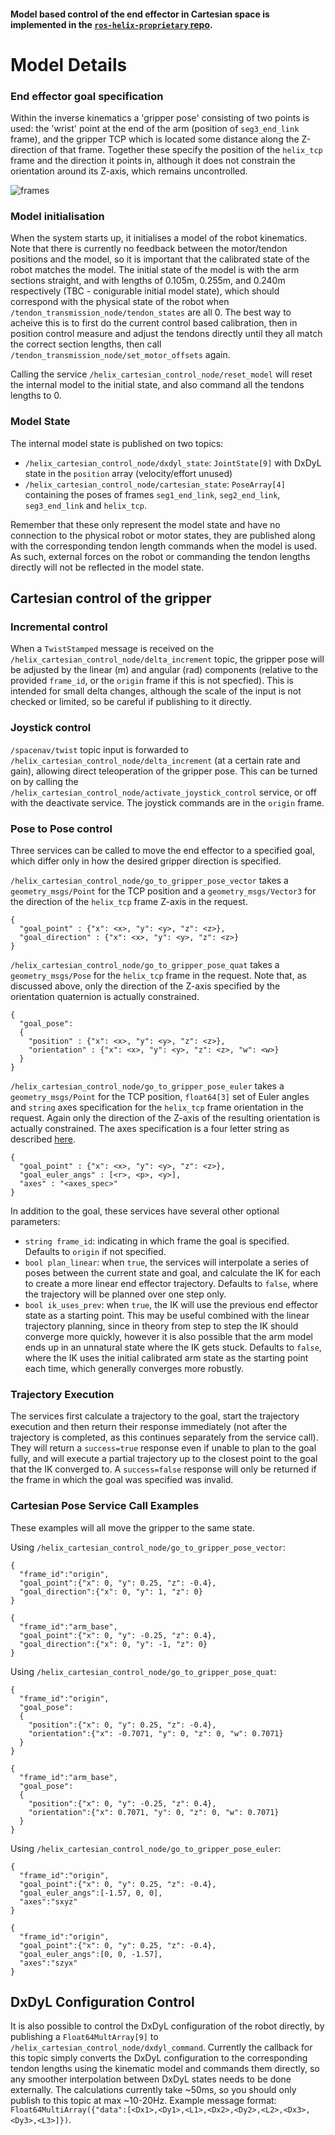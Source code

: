 #### Model based control of the end effector in Cartesian space is implemented in the [`ros-helix-proprietary` repo](https://github.com/helix-robotics-ag/ros-helix-proprietary). 

# Model Details

### End effector goal specification
Within the inverse kinematics a 'gripper pose' consisting of two points is used: the 'wrist' point at the end of the arm (position of `seg3_end_link` frame), and the gripper TCP which is located some distance along the Z-direction of that frame. Together these specify the position of the `helix_tcp` frame and the direction it points in, although it does not constrain the orientation around its Z-axis, which remains uncontrolled.

![frames](https://github.com/helix-robotics-ag/ros-helix/assets/95340175/a180a4e7-71fb-45e4-9c2f-9d1f51fc334e)

### Model initialisation
When the system starts up, it initialises a model of the robot kinematics. Note that there is currently no feedback between the motor/tendon positions and the model, so it is important that the calibrated state of the robot matches the model. The initial state of the model is with the arm sections straight, and with lengths of 0.105m, 0.255m, and 0.240m respectively (TBC - conigurable initial model state), which should correspond with the physical state of the robot when `/tendon_transmission_node/tendon_states` are all 0. The best way to acheive this is to first do the current control based calibration, then in position control measure and adjust the tendons directly until they all match the correct section lengths, then call `/tendon_transmission_node/set_motor_offsets` again.

Calling the service `/helix_cartesian_control_node/reset_model` will reset the internal model to the initial state, and also command all the tendons lengths to 0.

### Model State
The internal model state is published on two topics: 
- `/helix_cartesian_control_node/dxdyl_state`: `JointState[9]` with DxDyL state in the `position` array (velocity/effort unused)
- `/helix_cartesian_control_node/cartesian_state`: `PoseArray[4]` containing the poses of frames `seg1_end_link`, `seg2_end_link`, `seg3_end_link` and `helix_tcp`.

Remember that these only represent the model state and have no connection to the physical robot or motor states, they are published along with the corresponding tendon length commands when the model is used. As such, external forces on the robot or commanding the tendon lengths directly will not be reflected in the model state.

## Cartesian control of the gripper

### Incremental control
When a `TwistStamped` message is received on the `/helix_cartesian_control_node/delta_increment` topic, the gripper pose will be adjusted by the linear (m) and angular (rad) components (relative to the provided `frame_id`, or the `origin` frame if this is not specfied). This is intended for small delta changes, although the scale of the input is not checked or limited, so be careful if publishing to it directly.

### Joystick control
`/spacenav/twist` topic input is forwarded to `/helix_cartesian_control_node/delta_increment` (at a certain rate and gain), allowing direct teleoperation of the gripper pose. This can be turned on by calling the `/helix_cartesian_control_node/activate_joystick_control` service, or off with the deactivate service. The joystick commands are in the `origin` frame.

### Pose to Pose control
Three services can be called to move the end effector to a specified goal, which differ only in how the desired gripper direction is specified. 

`/helix_cartesian_control_node/go_to_gripper_pose_vector` takes a `geometry_msgs/Point` for the TCP position and a `geometry_msgs/Vector3` for the direction of the `helix_tcp` frame Z-axis in the request.
```
{
  "goal_point" : {"x": <x>, "y": <y>, "z": <z>},
  "goal_direction" : {"x": <x>, "y": <y>, "z": <z>}
}
```
`/helix_cartesian_control_node/go_to_gripper_pose_quat` takes a `geometry_msgs/Pose` for the `helix_tcp` frame in the request. Note that, as discussed above, only the direction of the Z-axis specified by the orientation quaternion is actually constrained.
```
{
  "goal_pose":
  {
    "position" : {"x": <x>, "y": <y>, "z": <z>},
    "orientation" : {"x": <x>, "y": <y>, "z": <z>, "w": <w>}
  }
}
```
`/helix_cartesian_control_node/go_to_gripper_pose_euler` takes a `geometry_msgs/Point` for the TCP position, `float64[3]` set of Euler angles and `string` axes specification for the `helix_tcp` frame orientation in the request. Again only the direction of the Z-axis of the resulting orientation is actually constrained. The axes specification is a four letter string as described [here](https://matthew-brett.github.io/transforms3d/reference/transforms3d.euler.html#specifying-angle-conventions).
```
{
  "goal_point" : {"x": <x>, "y": <y>, "z": <z>},
  "goal_euler_angs" : [<r>, <p>, <y>],
  "axes" : "<axes_spec>"
}
```
In addition to the goal, these services have several other optional parameters:
- `string frame_id`: indicating in which frame the goal is specified. Defaults to `origin` if not specified.
- `bool plan_linear`: when `true`, the services will interpolate a series of poses between the current state and goal, and calculate the IK for each to create a more linear end effector trajectory. Defaults to `false`, where the trajectory will be planned over one step only.
- `bool ik_uses_prev`: when `true`, the IK will use the previous end effector state as a starting point. This may be useful combined with the linear trajectory planning, since in theory from step to step the IK should converge more quickly, however it is also possible that the arm model ends up in an unnatural state where the IK gets stuck. Defaults to `false`, where the IK uses the initial calibrated arm state as the starting point each time, which generally converges more robustly.

### Trajectory Execution

The services first calculate a trajectory to the goal, start the trajectory execution and then return their response immediately (not after the trajectory is completed, as this continues separately from the service call). They will return a `success=true` response even if unable to plan to the goal fully, and will execute a partial trajectory up to the closest point to the goal that the IK converged to. A `success=false` response will only be returned if the frame in which the goal was specified was invalid.

### Cartesian Pose Service Call Examples

These examples will all move the gripper to the same state. 

Using `/helix_cartesian_control_node/go_to_gripper_pose_vector`:
```
{
  "frame_id":"origin",
  "goal_point":{"x": 0, "y": 0.25, "z": -0.4},
  "goal_direction":{"x": 0, "y": 1, "z": 0}
}
```
```
{
  "frame_id":"arm_base",
  "goal_point":{"x": 0, "y": -0.25, "z": 0.4},
  "goal_direction":{"x": 0, "y": -1, "z": 0}
}
```

Using `/helix_cartesian_control_node/go_to_gripper_pose_quat`:
```
{
  "frame_id":"origin",
  "goal_pose":
  {
    "position":{"x": 0, "y": 0.25, "z": -0.4},
    "orientation":{"x": -0.7071, "y": 0, "z": 0, "w": 0.7071}
  }
}
```
```
{
  "frame_id":"arm_base",
  "goal_pose":
  {
    "position":{"x": 0, "y": -0.25, "z": 0.4},
    "orientation":{"x": 0.7071, "y": 0, "z": 0, "w": 0.7071}
  }
}
```

Using `/helix_cartesian_control_node/go_to_gripper_pose_euler`:
```
{
  "frame_id":"origin",
  "goal_point":{"x": 0, "y": 0.25, "z": -0.4},
  "goal_euler_angs":[-1.57, 0, 0],
  "axes":"sxyz"
}
```
```
{
  "frame_id":"origin",
  "goal_point":{"x": 0, "y": 0.25, "z": -0.4},
  "goal_euler_angs":[0, 0, -1.57],
  "axes":"szyx"
}
```

## DxDyL Configuration Control
It is also possible to control the DxDyL configuration of the robot directly, by publishing a `Float64MultArray[9]` to `/helix_cartesian_control_node/dxdyl_command`. Currently the callback for this topic simply converts the DxDyL configuration to the corresponding tendon lengths using the kinematic model and commands them directly, so any smoother interpolation between DxDyL states needs to be done externally. The calculations currently take ~50ms, so you should only publish to this topic at max ~10-20Hz. Example message format: `Float64MultiArray({"data":[<Dx1>,<Dy1>,<L1>,<Dx2>,<Dy2>,<L2>,<Dx3>,<Dy3>,<L3>]})`.

